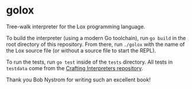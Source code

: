 # golox

Tree-walk interpreter for the Lox programming language.

To build the interpreter (using a modern Go toolchain), run `go build` in the root directory of this repository.
From there, run `./golox` with the name of the Lox source file (or without a source file to start the REPL).

To run the tests, run `go test` inside of the `tests` directory.
All tests in `testdata` come from the [Crafting Interpreters repository](https://github.com/munificent/craftinginterpreters/tree/master/test).

Thank you Bob Nystrom for writing such an excellent book!
